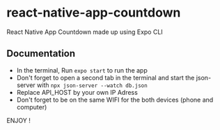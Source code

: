 # react-native-app-countdown

React Native App Countdown made up using Expo CLI

## Documentation 

- In the terminal, Run `expo start` to run the app
- Don't forget to open a second tab in the terminal and start the json-server with `npx json-server --watch db.json`
- Replace API_HOST by your own IP Adress
- Don't forget to be on the same WIFI for the both devices (phone and computer)

ENJOY !
